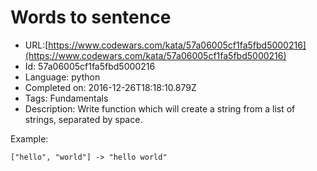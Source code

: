 # Words to sentence

 - URL:[https://www.codewars.com/kata/57a06005cf1fa5fbd5000216](https://www.codewars.com/kata/57a06005cf1fa5fbd5000216)
 - Id: 57a06005cf1fa5fbd5000216
 - Language: python
 - Completed on: 2016-12-26T18:18:10.879Z
 - Tags: Fundamentals
 - Description:
Write function which will create a string from a list of strings, separated by space.

Example:

```["hello", "world"] -> "hello world"```
